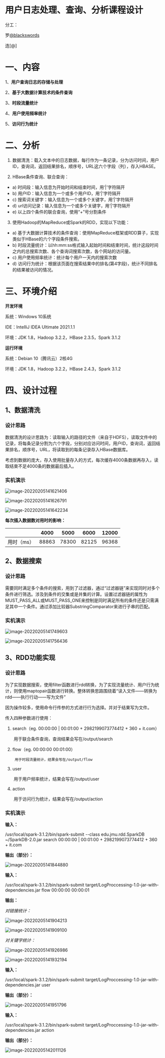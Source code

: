 # 用户日志处理、查询、分析课程设计

分工：

罗[@blackswords](https://github.com/blackswords)

连[@]

# 一、内容

1、**用户查询日志的存储与处理**

2、**基于大数据计算技术的条件查询**

3、**时段流量统计**

4、**用户使用频率统计**

5、**访问行为统计**



# 二、分析

1. 数据清洗：载入文本中的日志数据，每行作为一条记录，分为访问时间，用户ID，查询词，返回结果排名，顺序号，URL这六个字段（列），存入HBASE。

2. HBase条件查询、联合查询：

- a)  时间段：输入信息为开始时间和结束时间，用‘|’字符隔开
- b)  用户ID：输入信息为一个或多个用户ID，用‘|’字符隔开
- c)  搜索词关键字：输入信息为一个或多个关键字，用‘|’字符隔开
- d)  url访问记录：输入信息为一个或多个关键字，用‘|’字符隔开
- e)  以上四个条件的联合查询，使用“+”号分割条件

3. 使用Hadoop的MapReduce或Spark的RDD，实现以下功能：

- a)  基于大数据计算技术的条件查询：使用MapReduce框架或RDD算子，实现类似于HBase的六个字段条件搜索。
- b)  时段流量统计：以hh:mm:ss格式输入起始时间和结束时间，统计这段时间之内的总搜索次数、各个查询词搜索次数，各个网站的访问量。
- c)  用户使用频率统计：统计每个用户一天内的搜索次数
- d)  访问行为统计：根据该页面在搜索结果中的排名(第4字段)，统计不同排名的结果被访问的情况。





# 三、环境介绍

**开发环境**

系统：Windows 10系统

IDE：IntelliJ IDEA Ultimate 2021.1.1

环境：JDK 1.8，Hadoop 3.2.2，HBase 2.3.5，Spark 3.1.2



**运行环境**

系统：Debian 10（腾讯云）2核4G

环境：JDK 1.8，Hadoop 3.2.2，HBase 2.4.3，Spark 3.1.2





# 四、设计过程

## 1、数据清洗

### 设计思路

数据清洗的设计思路为：读取输入的路径的文件（来自于HDFS），读取文件中的记录，将每条记录分割为六个字段，分别对应访问时间，用户ID，查询词，返回结果排名，顺序号，URL，将读取到的每条记录存入HBase数据库。

考虑到数据的庞大，存入使用批量存入的方式，每次缓存4000条数据再存入，读取结束不足4000条的数据最后插入。



### **实机演示**

![image-20220205141621406](https://hong-not-pic-1258424340.cos.ap-nanjing.myqcloud.com/notepic/202202051416764.png)

![image-20220205141626791](https://hong-not-pic-1258424340.cos.ap-nanjing.myqcloud.com/notepic/202202051416788.png)



![image-20220205141642234](https://hong-not-pic-1258424340.cos.ap-nanjing.myqcloud.com/notepic/202202051416548.png)

**每次插入数据数对用时的影响：**

|            | 4000  | 5000  | 6000  | 12000 |
| ---------- | ----- | ----- | ----- | ----- |
| 用时（ms） | 88863 | 78300 | 82125 | 96368 |



## 2、数据搜索

### 设计思路

需要同时满足多个条件的搜索，用到了过滤器，通过“过滤器链”来实现同时对多个条件进行筛选。涉及到条件的交集或是并集的计算。设置过滤器链的属性为MUST_PASS_ALL或MUST_PASS_ONE来控制是同时满足所有的条件还是只需满足其中一个条件。通过添加比较器SubstringComparator来进行子串的匹配。

### 实机演示

![image-20220205141749603](https://hong-not-pic-1258424340.cos.ap-nanjing.myqcloud.com/notepic/202202051417910.png)

![image-20220205141756436](https://hong-not-pic-1258424340.cos.ap-nanjing.myqcloud.com/notepic/202202051417408.png)



## 3、RDD功能实现

### 设计思路

为了实现数据搜索，使用filter函数进行rdd转换，为了实现流量统计、用户行为统计，则使用maptopair函数进行转换。整体转换思路围绕着“读入文件——转换为rdd——执行行动——写为文件”

因为操作较多，使用命令行传参的方式进行行为选择。并对于结果写为文件。

传入四种参数进行使用：

1. search（eg. 00:00:00 | 00:01:00 + 2982199073774412 + 360 + it.com）

   ​	用于联合条件查询，查询结果会写在/output/search

2. flow（eg. 00:00:00  00:01:00）

    	用于时段流量统计，结果会写在/output/flow

3. user 

   ​	用于用户频率统计，结果会写在/output/user

4. action

   ​	用于访问行为统计，结果会写在/output/action



### 实机演示

**输入：**

/usr/local/spark-3.1.2/bin/spark-submit --class edu.jmu.rdd.SparkDB ~/SparkDB-2.0.jar search 00:00:00 | 00:01:00 + 2982199073774412 + 360 + it.com

 

**输出（部分）：**

![image-20220205141844880](https://hong-not-pic-1258424340.cos.ap-nanjing.myqcloud.com/notepic/202202051418969.png)



**输入：**

/usr/local/spark-3.1.2/bin/spark-submit target/LogProccessing-1.0-jar-with-dependencies.jar flow 00:00:00 00:00:01

 

**输出：**

*对链接统计：*

![image-20220205141904213](https://hong-not-pic-1258424340.cos.ap-nanjing.myqcloud.com/notepic/202202051419775.png)

![image-20220205141909100](https://hong-not-pic-1258424340.cos.ap-nanjing.myqcloud.com/notepic/202202051419400.png)



*对关键字统计：*

![image-20220205141926986](https://hong-not-pic-1258424340.cos.ap-nanjing.myqcloud.com/notepic/202202051419136.png)

![image-20220205141932194](https://hong-not-pic-1258424340.cos.ap-nanjing.myqcloud.com/notepic/202202051419239.png)

**输入：**

/usr/local/spark-3.1.2/bin/spark-submit target/LogProccessing-1.0-jar-with-dependencies.jar user

 

**输出（部分）：**

![image-20220205141951796](https://hong-not-pic-1258424340.cos.ap-nanjing.myqcloud.com/notepic/202202051419884.png)

**输入：**

/usr/local/spark-3.1.2/bin/spark-submit target/LogProccessing-1.0-jar-with-dependencies.jar action

 

**输出（部分）：**

![image-20220205142011126](https://hong-not-pic-1258424340.cos.ap-nanjing.myqcloud.com/notepic/202202051420073.png)















